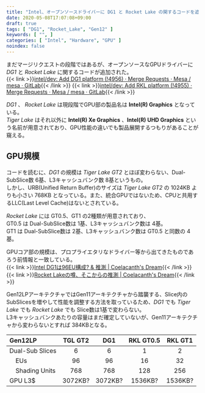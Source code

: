 ```yaml
---
title: "Intel、オープンソースドライバーに DG1 と Rocket Lake の関するコードを追加"
date: 2020-05-08T17:07:08+09:00
draft: true
tags: [ "DG1", "Rocket_Lake", "Gen12" ]
keywords: [ "", ]
categories: [ "Intel", "Hardware", "GPU" ]
noindex: false
---
```


まだマージリクエストの段階ではあるが、オープンソースなGPUドライバーに *DG1* と *Rocket Lake* に関するコードが追加された。  
{{< link >}}[intel/dev: Add DG1 platform (!4956) · Merge Requests · Mesa / mesa · GitLab](https://gitlab.freedesktop.org/mesa/mesa/-/merge_requests/4956/diffs){{< /link >}}
{{< link >}}[intel/dev: Add RKL platform (!4955) · Merge Requests · Mesa / mesa · GitLab](https://gitlab.freedesktop.org/mesa/mesa/-/merge_requests/4955/diffs){{< /link >}}

*DG1* 、 *Rocket Lake* は現段階でGPU部の製品名は **Intel(R) Graphics** となっている。  
*Tiger Lake* はそれ以外に **Intel(R) Xe Graphics** 、**Intel(R) UHD Graphics** という名前が用意されており、GPU性能の違いでも製品展開するつもりがあることが窺える。  

## GPU規模

コードを読むに、*DG1* の規模は *Tiger Lake GT2* とほぼ変わらない、Dual-SubSlice数 6基、L3キャッシュバンク数 8基というもの。  
しかし、URB(Unified Return Buffer)のサイズは *Tiger Lake GT2* の 1024KB よりも小さい 768KB となっている。また、統合GPUではないため、CPUと共用するLLC(Last Level Cache)はないとされている。  

*Rocket Lake* には GT0.5、GT1 の2種類が用意されており、  
GT0.5 は Dual-SubSlice数は 1基、L3キャッシュバンク数は 4基。  
GT1 は Dual-SubSlice数は 2基、L3キャッシュバンク数は GT0.5 と同数の 4基。  

GPUコア部の規模は、プロプライエタリなドライバー等から出てきたものであろう前情報と一致している。  
{{< link >}}[Intel DG1は96EU構成? & 推測 | Coelacanth's Dream](http://localhost:1313/posts/2019/12/28/intel-dg1-96eu-guess/){{< /link >}}
{{< link >}}[Rocket Lakeの噂、そこからの推測 | Coelacanth's Dream](/posts/2020/05/04/rocketlake-rumor-guess/){{< /link >}}

Gen12LPアーキテクチャではGen11アーキテクチャから踏襲する、Slice内の SubSlicesを増やして性能を調整する方法を取っているため、*DG1* でも *Tiger Lake* でも *Rocket Lake* でも Slice数は1基で変わらない。  
L3キャッシュバンクあたりの容量はまだ確定していないが、Gen11アーキテクチャから変わらないとすれば 384KBとなる。  

| Gen12LP | TGL GT2 | DG1 | RKL GT0.5 | RKL GT1 |
| :--- | :---: | :---: | :---: | :---: |
| Dual-Sub Slices | 6 | 6 | 1 | 2 |
| &emsp;EUs | 96 | 96 | 16 | 32 |
| &emsp;Shading Units | 768 | 768 | 128 | 256 |
| GPU L3$ | 3072KB? | 3072KB? | 1536KB? | 1536KB? |
